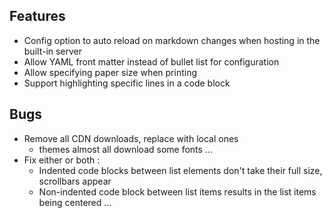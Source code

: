 ## Features

- Config option to auto reload on markdown changes when hosting in the built-in server
- Allow YAML front matter instead of bullet list for configuration
- Allow specifying paper size when printing
- Support highlighting specific lines in a code block

## Bugs

- Remove all CDN downloads, replace with local ones
	- themes almost all download some fonts ...
- Fix either or both :
	- Indented code blocks between list elements don't take their full size, scrollbars appear
	- Non-indented code block between list items results in the list items being centered ...
